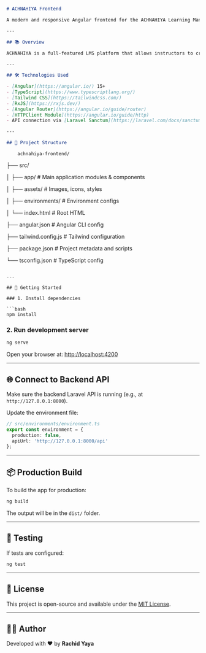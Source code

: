 
```markdown
# ACHNAHIYA Frontend

A modern and responsive Angular frontend for the ACHNAHIYA Learning Management System (LMS) platform.

---

## 📚 Overview

ACHNAHIYA is a full-featured LMS platform that allows instructors to create courses, upload educational materials, and manage student enrollments. This repository contains the **frontend** codebase built with **Angular 15+** and **Tailwind CSS**, providing a smooth and interactive user experience.

---

## 🛠️ Technologies Used

- [Angular](https://angular.io/) 15+
- [TypeScript](https://www.typescriptlang.org/)
- [Tailwind CSS](https://tailwindcss.com/)
- [RxJS](https://rxjs.dev/)
- [Angular Router](https://angular.io/guide/router)
- [HTTPClient Module](https://angular.io/guide/http)
- API connection via [Laravel Sanctum](https://laravel.com/docs/sanctum)

---

## 📁 Project Structure

```

        achnahiya-frontend/
├── src/

│   ├── app/              # Main application modules & components

│   ├── assets/           # Images, icons, styles

│   ├── environments/     # Environment configs

│   └── index.html        # Root HTML

├── angular.json          # Angular CLI config

├── tailwind.config.js    # Tailwind configuration

├── package.json          # Project metadata and scripts

└── tsconfig.json         # TypeScript config

````

---

## 🚀 Getting Started

### 1. Install dependencies

```bash
npm install
````

### 2. Run development server

```bash
ng serve
```

Open your browser at: [http://localhost:4200](http://localhost:4200)

---

## 🌐 Connect to Backend API

Make sure the backend Laravel API is running (e.g., at `http://127.0.0.1:8000`).

Update the environment file:

```ts
// src/environments/environment.ts
export const environment = {
  production: false,
  apiUrl: 'http://127.0.0.1:8000/api'
};
```

---

## 📦 Production Build

To build the app for production:

```bash
ng build
```

The output will be in the `dist/` folder.

---

## 🧪 Testing

If tests are configured:

```bash
ng test
```

---

## 📄 License

This project is open-source and available under the [MIT License](LICENSE).

---

## 👨‍💻 Author

Developed with ❤️ by **Rachid Yaya**

```

